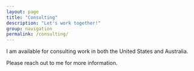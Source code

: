 ```yaml
---
layout: page
title: "Consulting"
description: "Let's work together!"
group: navigation
permalink: /consulting/
---
```


I am available for consulting work in both the United States and Australia.

Please reach out to <span id="contactDetails">me</span> for more information.
<script type="text/javascript">
const address = ['consulting', 'chrislewis.com.au'].join('@');
const contactLink = document.createElement("a");
contactLink.href = "mailto:" + address;
contactLink.text = address;
const target = document.getElementById("contactDetails");
target.innerHTML = "";
target.appendChild(contactLink);
</script>

<p />